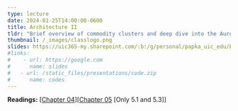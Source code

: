 ```yaml
---
type: lecture
date: 2024-01-25T14:00:00-0600
title: Architecture II
tldr: "Brief overview of commodity clusters and deep dive into the Aurora supercomputer"
thumbnail: /_images/classlogo.png
slides: https://uic365-my.sharepoint.com/:b:/g/personal/papka_uic_edu/ERDoh0LF2dtFgqFp8F7Gk04ByMymquVFjyT5CmPTV3_VJQ?e=QuKU5z
#links: 
#    - url: https://google.com
#      name: slides
#   - url: /static_files/presentations/code.zip
#      name: codes
---
```

**Readings:** [[Chapter 04](https://learning.oreilly.com/library/view/high-performance-computing/9780124202153/XHTML/B9780124201583000046/B9780124201583000046.xhtml)][[Chapter 05](https://learning.oreilly.com/library/view/high-performance-computing/9780124202153/XHTML/B9780124201583000058/B9780124201583000058.xhtml) [Only 5.1 and 5.3]]
